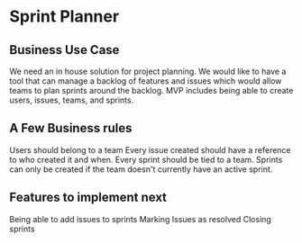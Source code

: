 # Sprint Planner

## Business Use Case

We need an in house solution for project planning. We would like to have a tool that can manage a backlog of features and issues which would allow teams to plan sprints around the backlog. MVP includes being able to create users, issues, teams, and sprints.

## A Few Business rules

Users should belong to a team
Every issue created should have a reference to who created it and when.
Every sprint should be tied to a team.
Sprints can only be created if the team doesn't currently have an active sprint.

## Features to implement next

Being able to add issues to sprints
Marking Issues as resolved
Closing sprints
